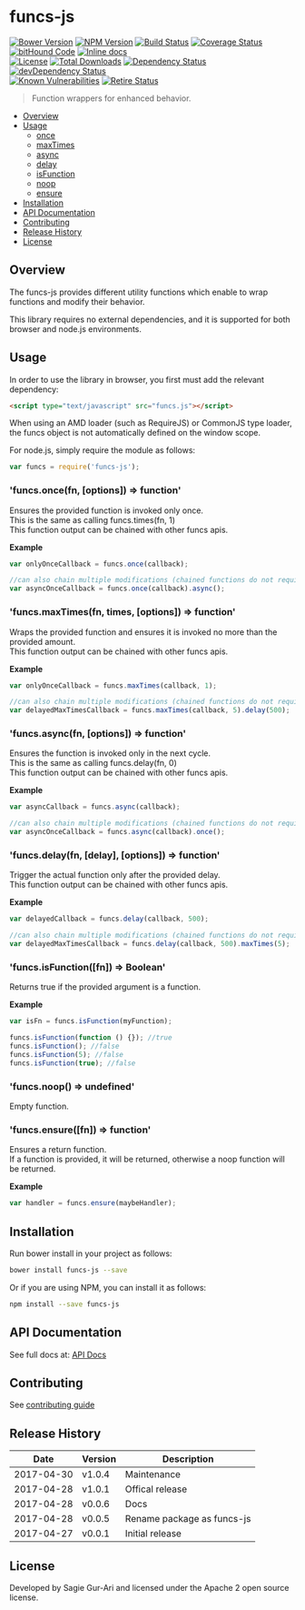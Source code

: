 # funcs-js

[![Bower Version](https://img.shields.io/bower/v/funcs-js.svg?style=flat)](https://github.com/sagiegurari/funcs-js/releases) [![NPM Version](http://img.shields.io/npm/v/funcs-js.svg?style=flat)](https://www.npmjs.org/package/funcs-js) [![Build Status](https://travis-ci.org/sagiegurari/funcs-js.svg)](http://travis-ci.org/sagiegurari/funcs-js) [![Coverage Status](https://coveralls.io/repos/sagiegurari/funcs-js/badge.svg)](https://coveralls.io/r/sagiegurari/funcs-js) [![bitHound Code](https://www.bithound.io/github/sagiegurari/funcs-js/badges/code.svg)](https://www.bithound.io/github/sagiegurari/funcs-js) [![Inline docs](http://inch-ci.org/github/sagiegurari/funcs-js.svg?branch=master)](http://inch-ci.org/github/sagiegurari/funcs-js)<br>
[![License](https://img.shields.io/npm/l/funcs-js.svg?style=flat)](https://github.com/sagiegurari/funcs-js/blob/master/LICENSE) [![Total Downloads](https://img.shields.io/npm/dt/funcs-js.svg?style=flat)](https://www.npmjs.org/package/funcs-js) [![Dependency Status](https://david-dm.org/sagiegurari/funcs-js.svg)](https://david-dm.org/sagiegurari/funcs-js) [![devDependency Status](https://david-dm.org/sagiegurari/funcs-js/dev-status.svg)](https://david-dm.org/sagiegurari/funcs-js?type=dev)<br>
[![Known Vulnerabilities](https://snyk.io/test/github/sagiegurari/funcs-js/badge.svg)](https://snyk.io/test/github/sagiegurari/funcs-js) [![Retire Status](http://retire.insecurity.today/api/image?uri=https://raw.githubusercontent.com/sagiegurari/funcs-js/master/package.json)](http://retire.insecurity.today/api/image?uri=https://raw.githubusercontent.com/sagiegurari/funcs-js/master/package.json)

> Function wrappers for enhanced behavior.

* [Overview](#overview)
* [Usage](#usage)
  * [once](#usage-once)
  * [maxTimes](#usage-maxTimes)
  * [async](#usage-async)
  * [delay](#usage-delay)
  * [isFunction](#usage-isFunction)
  * [noop](#usage-noop)
  * [ensure](#usage-ensure)
* [Installation](#installation)
* [API Documentation](docs/api.md)
* [Contributing](.github/CONTRIBUTING.md)
* [Release History](#history)
* [License](#license)

<a name="overview"></a>
## Overview
The funcs-js provides different utility functions which enable to wrap functions and modify their behavior.

This library requires no external dependencies, and it is supported for both browser and node.js environments.

<a name="usage"></a>
## Usage
In order to use the library in browser, you first must add the relevant dependency:

```html
<script type="text/javascript" src="funcs.js"></script>
```

When using an AMD loader (such as RequireJS) or CommonJS type loader, the funcs object is not automatically defined on the window scope.

For node.js, simply require the module as follows:

````js
var funcs = require('funcs-js');
````

<a name="usage-once"></a>
<!-- markdownlint-disable MD009 MD031 MD036 -->
### 'funcs.once(fn, [options]) ⇒ function'
Ensures the provided function is invoked only once.<br>
This is the same as calling funcs.times(fn, 1)<br>
This function output can be chained with other funcs apis.

**Example**  
````js
var onlyOnceCallback = funcs.once(callback);

//can also chain multiple modifications (chained functions do not require original function as argument)
var asyncOnceCallback = funcs.once(callback).async();
````
<!-- markdownlint-enable MD009 MD031 MD036 -->

<a name="usage-maxTimes"></a>
<!-- markdownlint-disable MD009 MD031 MD036 -->
### 'funcs.maxTimes(fn, times, [options]) ⇒ function'
Wraps the provided function and ensures it is invoked no more than the provided amount.<br>
This function output can be chained with other funcs apis.

**Example**  
````js
var onlyOnceCallback = funcs.maxTimes(callback, 1);

//can also chain multiple modifications (chained functions do not require original function as argument)
var delayedMaxTimesCallback = funcs.maxTimes(callback, 5).delay(500);
````
<!-- markdownlint-enable MD009 MD031 MD036 -->

<a name="usage-async"></a>
<!-- markdownlint-disable MD009 MD031 MD036 -->
### 'funcs.async(fn, [options]) ⇒ function'
Ensures the function is invoked only in the next cycle.<br>
This is the same as calling funcs.delay(fn, 0)<br>
This function output can be chained with other funcs apis.

**Example**  
````js
var asyncCallback = funcs.async(callback);

//can also chain multiple modifications (chained functions do not require original function as argument)
var asyncOnceCallback = funcs.async(callback).once();
````
<!-- markdownlint-enable MD009 MD031 MD036 -->

<a name="usage-delay"></a>
<!-- markdownlint-disable MD009 MD031 MD036 -->
### 'funcs.delay(fn, [delay], [options]) ⇒ function'
Trigger the actual function only after the provided delay.<br>
This function output can be chained with other funcs apis.

**Example**  
````js
var delayedCallback = funcs.delay(callback, 500);

//can also chain multiple modifications (chained functions do not require original function as argument)
var delayedMaxTimesCallback = funcs.delay(callback, 500).maxTimes(5);
````
<!-- markdownlint-enable MD009 MD031 MD036 -->

<a name="usage-isFunction"></a>
<!-- markdownlint-disable MD009 MD031 MD036 -->
### 'funcs.isFunction([fn]) ⇒ Boolean'
Returns true if the provided argument is a function.

**Example**  
````js
var isFn = funcs.isFunction(myFunction);

funcs.isFunction(function () {}); //true
funcs.isFunction(); //false
funcs.isFunction(5); //false
funcs.isFunction(true); //false
````
<!-- markdownlint-enable MD009 MD031 MD036 -->

<a name="usage-noop"></a>
<!-- markdownlint-disable MD009 MD031 MD036 -->
### 'funcs.noop() ⇒ undefined'
Empty function.

<!-- markdownlint-enable MD009 MD031 MD036 -->

<a name="usage-ensure"></a>
<!-- markdownlint-disable MD009 MD031 MD036 -->
### 'funcs.ensure([fn]) ⇒ function'
Ensures a return function.<br>
If a function is provided, it will be returned, otherwise a noop function will be returned.

**Example**  
````js
var handler = funcs.ensure(maybeHandler);
````
<!-- markdownlint-enable MD009 MD031 MD036 -->

<a name="installation"></a>
## Installation
Run bower install in your project as follows:

```sh
bower install funcs-js --save
```

Or if you are using NPM, you can install it as follows:

```sh
npm install --save funcs-js
```

## API Documentation
See full docs at: [API Docs](docs/api.md)

## Contributing
See [contributing guide](.github/CONTRIBUTING.md)

<a name="history"></a>
## Release History

| Date        | Version | Description |
| ----------- | ------- | ----------- |
| 2017-04-30  | v1.0.4  | Maintenance |
| 2017-04-28  | v1.0.1  | Offical release |
| 2017-04-28  | v0.0.6  | Docs |
| 2017-04-28  | v0.0.5  | Rename package as funcs-js |
| 2017-04-27  | v0.0.1  | Initial release |

<a name="license"></a>
## License
Developed by Sagie Gur-Ari and licensed under the Apache 2 open source license.
